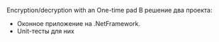 Encryption/decryption with an One-time pad  В решение два проекта:
- Оконное приложение на .NetFramework. 
- Unit-тесты для них
